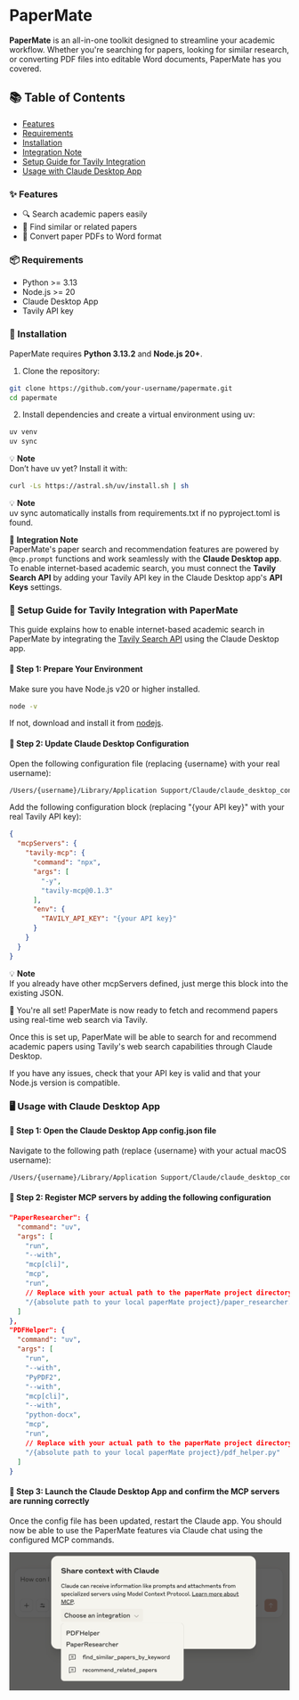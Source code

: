 # PaperMate

**PaperMate** is an all-in-one toolkit designed to streamline your academic workflow. Whether you're searching for papers, looking for similar research, or converting PDF files into editable Word documents, PaperMate has you covered.

## 📚 Table of Contents

- [Features](#-features)
- [Requirements](#-requirements)
- [Installation](#-installation)
- [Integration Note](#-integration-note)
- [Setup Guide for Tavily Integration](#-setup-guide-for-tavily-integration-with-papermate)
- [Usage with Claude Desktop App](#usage-with-claude-desktop-app) 

### ✨ Features
- 🔍 Search academic papers easily
- 🧠 Find similar or related papers
- 📄 Convert paper PDFs to Word format

### 📦 Requirements
- Python >= 3.13
- Node.js >= 20
- Claude Desktop App
- Tavily API key

### 🚀 Installation
PaperMate requires **Python 3.13.2** and **Node.js 20+**.

1. Clone the repository:
```bash
git clone https://github.com/your-username/papermate.git
cd papermate
```

2. Install dependencies and create a virtual environment using uv:

```bash
uv venv 
uv sync
```

💡 **Note**  
Don’t have uv yet? Install it with:
```bash
curl -Ls https://astral.sh/uv/install.sh | sh
```

💡 **Note**  
uv sync automatically installs from requirements.txt if no pyproject.toml is found.


🔧 **Integration Note**  
PaperMate's paper search and recommendation features are powered by `@mcp.prompt` functions and work seamlessly with the **Claude Desktop app**.  
To enable internet-based academic search, you must connect the **Tavily Search API** by adding your Tavily API key in the Claude Desktop app's **API Keys** settings.


### 📄 Setup Guide for Tavily Integration with PaperMate
This guide explains how to enable internet-based academic search in PaperMate by integrating the [Tavily Search API](https://tavily.com/) using the Claude Desktop app.

#### 🔧 Step 1: Prepare Your Environment
Make sure you have Node.js v20 or higher installed.
```bash
node -v
```
If not, download and install it from [nodejs](https://nodejs.org).

#### 📂 Step 2: Update Claude Desktop Configuration
Open the following configuration file (replacing {username} with your real username):

```bash
/Users/{username}/Library/Application Support/Claude/claude_desktop_config.json
```

Add the following configuration block (replacing "{your API key}" with your real Tavily API key):

```json
{
  "mcpServers": {
    "tavily-mcp": {
      "command": "npx",
      "args": [
        "-y",
        "tavily-mcp@0.1.3"
      ],
      "env": {
        "TAVILY_API_KEY": "{your API key}"
      }
    }
  }
}
```

💡 **Note**  
If you already have other mcpServers defined, just merge this block into the existing JSON.

🎉 You're all set! PaperMate is now ready to fetch and recommend papers using real-time web search via Tavily.

Once this is set up, PaperMate will be able to search for and recommend academic papers using Tavily's web search capabilities through Claude Desktop.

If you have any issues, check that your API key is valid and that your Node.js version is compatible.


### 🖥 Usage with Claude Desktop App
#### 🔧 Step 1: Open the Claude Desktop App config.json file
Navigate to the following path (replace {username} with your actual macOS username):
```bash
/Users/{username}/Library/Application Support/Claude/claude_desktop_config.json
```

#### 📂 Step 2: Register MCP servers by adding the following configuration

```json
"PaperResearcher": {
  "command": "uv",
  "args": [
    "run",
    "--with",
    "mcp[cli]",
    "mcp",
    "run",
    // Replace with your actual path to the paperMate project directory
    "/{absolute path to your local paperMate project}/paper_researcher.py"
  ]
},
"PDFHelper": {
  "command": "uv",
  "args": [
    "run",
    "--with",
    "PyPDF2",
    "--with",
    "mcp[cli]",
    "--with",
    "python-docx",
    "mcp",
    "run",
    // Replace with your actual path to the paperMate project directory
    "/{absolute path to your local paperMate project}/pdf_helper.py"
  ]
}
```

#### 🚀 Step 3: Launch the Claude Desktop App and confirm the MCP servers are running correctly
Once the config file has been updated, restart the Claude app. You should now be able to use the PaperMate features via Claude chat using the configured MCP commands.

![Claude MCP Integration Screenshot](./images/claude_mcp_integration_01.png)
